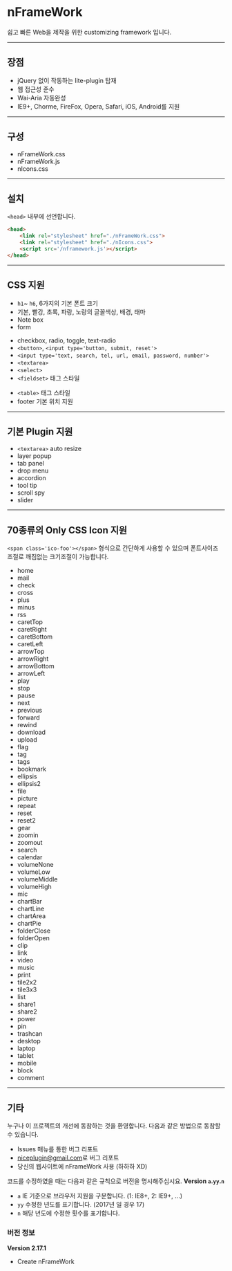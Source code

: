 # nFrameWork
쉽고 빠른 Web을 제작을 위한 customizing framework 입니다.


***

## 장점

* jQuery 없이 작동하는 lite-plugin 탑재
* 웹 접근성 준수
* Wai-Aria 자동완성
* IE9+, Chorme, FireFox, Opera, Safari, iOS, Android를 지원

***

## 구성

* nFrameWork.css
* nFrameWork.js
* nIcons.css

***

## 설치
`<head>` 내부에 선언합니다.
```html    
<head>
    <link rel="stylesheet" href="./nFrameWork.css">
    <link rel="stylesheet" href="./nIcons.css">
    <script src='/nframework.js'></script>
</head>
```

***

## CSS 지원

* `h1`~ `h6`, 6가지의 기본 폰트 크기
* 기본, 빨강, 초록, 파랑, 노랑의 글꼴색상, 배경, 태마
* Note box
* form
 - checkbox, radio, toggle, text-radio
 - `<button>`, `<input type='button, submit, reset'>`
 - `<input type='text, search, tel, url, email, password, number'>`
 - `<textarea>`
 - `<select>`
 - `<fieldset>` 태그 스타일
* `<table>` 태그 스타일
* footer 기본 위치 지원

***

## 기본 Plugin 지원

* `<textarea>` auto resize
* layer popup
* tab panel
* drop menu
* accordion
* tool tip
* scroll spy
* slider

***

## 70종류의 Only CSS Icon 지원
`<span class='ico-foo'></span>` 형식으로 간단하게 사용할 수 있으며 폰트사이즈 조절로 깨짐없는 크기조절이 가능합니다.
* home
* mail
* check
* cross
* plus
* minus
* rss
* caretTop
* caretRight
* caretBottom
* caretLeft
* arrowTop
* arrowRight
* arrowBottom
* arrowLeft
* play
* stop
* pause
* next
* previous
* forward
* rewind
* download
* upload
* flag
* tag
* tags
* bookmark
* ellipsis
* ellipsis2
* file
* picture
* repeat
* reset
* reset2
* gear
* zoomin
* zoomout
* search
* calendar
* volumeNone
* volumeLow
* volumeMiddle
* volumeHigh
* mic
* chartBar
* chartLine
* chartArea
* chartPie
* folderClose
* folderOpen
* clip
* link
* video
* music
* print
* tile2x2
* tile3x3
* list
* share1
* share2
* power
* pin
* trashcan
* desktop
* laptop
* tablet
* mobile
* block
* comment

***

## 기타
누구나 이 프로젝트의 개선에 동참하는 것을 환영합니다.
다음과 같은 방법으로 동참할 수 있습니다.
* Issues 매뉴를 통한 버그 리포트
* <niceplugin@gmail.com>로 버그 리포트
* 당신의 웹사이트에 nFrameWork 사용 (하하하 XD)


코드를 수정하였을 때는 다음과 같은 규칙으로 버전을 명시해주십시요.
**Version `a`.`yy`.`n`**
* `a` IE 기준으로 브라우저 지원을 구분합니다. (1: IE8+, 2: IE9+, ...)
* `yy` 수정한 년도를 표기합니다. (2017년 일 경우 17)
* `n` 해당 년도에 수정한 횟수를 표기합니다.

### 버전 정보
**Version 2.17.1**
* Create nFrameWork